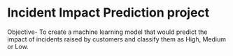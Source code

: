# Incident Impact Prediction project
Objective- To create a machine learning model that would predict the impact of incidents raised by customers and classify them as High, Medium or Low.
